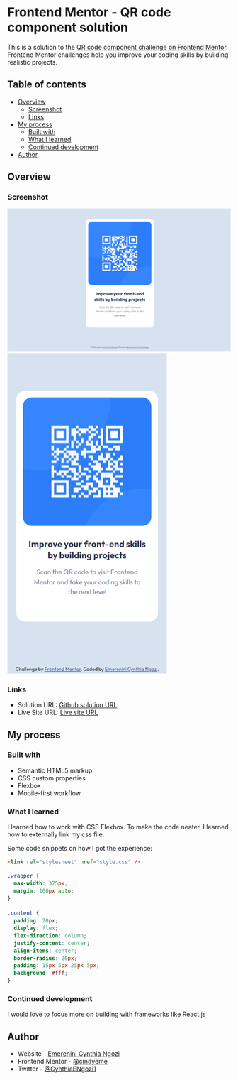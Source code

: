 # Frontend Mentor - QR code component solution

This is a solution to the [QR code component challenge on Frontend Mentor](https://www.frontendmentor.io/challenges/qr-code-component-iux_sIO_H). Frontend Mentor challenges help you improve your coding skills by building realistic projects. 

## Table of contents

- [Overview](#overview)
  - [Screenshot](#screenshot)
  - [Links](#links)
- [My process](#my-process)
  - [Built with](#built-with)
  - [What I learned](#what-i-learned)
  - [Continued development](#continued-development)
- [Author](#author)

## Overview

### Screenshot

![Desktop Design](./screenshots/desktop.png)
![Mobile Design](./screenshots/mobile.png)

### Links

- Solution URL: [Github solution URL](https://github.com/cindyeme/frontend_mentor_challenges/tree/master/qr-code-component)
- Live Site URL: [Live site URL](https://cindyeme-qr-code.netlify.app/)

## My process

### Built with

- Semantic HTML5 markup
- CSS custom properties
- Flexbox
- Mobile-first workflow

### What I learned

I learned how to work with CSS Flexbox.
To make the code neater, I learned how to externally link my css file.

Some code snippets on how I got the experience:

```html
<link rel="stylesheet" href="style.css" />
```
```css
.wrapper {
  max-width: 375px;
  margin: 100px auto;
}

.content {
  padding: 20px;
  display: flex;
  flex-direction: column;
  justify-content: center;
  align-items: center;
  border-radius: 20px;
  padding: 15px 5px 25px 5px;
  background: #fff;
}
```

### Continued development

I would love to focus more on building with frameworks like React.js

## Author

- Website - [Emerenini Cynthia Ngozi](emereninicynthiangozi.herokuapp.com)
- Frontend Mentor - [@cindyeme](https://www.frontendmentor.io/profile/cindyeme)
- Twitter - [@CynthiaENgozi1](https://www.twitter.com/cynthiaengozi1)
